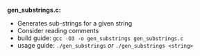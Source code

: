 **gen_substrings.c:**
- Generates sub-strings for a given string
- Consider reading comments
- build guide: `gcc -O3 -o gen_substrings gen_substrings.c`
- usage guide: `./gen_substrings` _or_ `./gen_substrings <string>`
